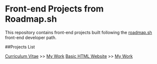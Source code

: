 # Front-end Projects from Roadmap.sh

This repository contains front-end projects built following the [roadmap.sh](https://roadmap.sh/) front-end developer path.

##Projects List
<p align="left">
  <a href='https://roadmap.sh/projects/single-page-cv'>Curriculum Vitae</a> >> <a href='/Curriculum Vitae/index.html'>My Work</a>
  <a href='https://roadmap.sh/projects/basic-html-website'>Basic HTML Website</a> >> <a href='/HTML Website/index.html'>My Work</a>
</p>
